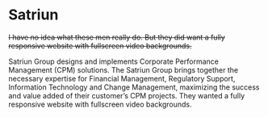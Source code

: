 <!--
  id: 2618
  slug: satriun
  type: fortpolio
  excerpt: <p>Fully responsive website with video and boring content.</p>
  categories: JavaScript, frontend, HTML/CSS, video, mobile
  tags: JavaScript, Wordpress, Less, video
  clients: Satriun
  collaboration: Shapers
  prizes: 
  thumbnail: Satriun-Corporate-Performance-Management.jpg
  image: Satriun-Corporate-Performance-Management.jpg
  images: Satriun-Corporate-Performance-Management.jpg, Satriun-Our-vision.jpg
  inCv: false
  inPortfolio: false
  dateFrom: 2014-10-01
  dateTo: 2014-10-20
-->

# Satriun

<p><strike>I have no idea what these men really do. But they did want a fully responsive website with fullscreen video backgrounds.</strike></p>
<p>Satriun Group designs and implements Corporate Performance Management (CPM) solutions. The Satriun Group brings together the necessary expertise for Financial Management, Regulatory Support, Information Technology and Change Management, maximizing the success and value added of their customer&#8217;s CPM projects. They wanted a fully responsive website with fullscreen video backgrounds.</p>
